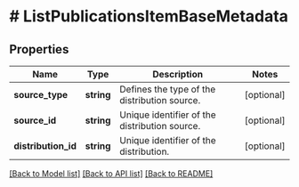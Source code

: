 # # ListPublicationsItemBaseMetadata

## Properties

Name | Type | Description | Notes
------------ | ------------- | ------------- | -------------
**source_type** | **string** | Defines the type of the distribution source. | [optional]
**source_id** | **string** | Unique identifier of the distribution source. | [optional]
**distribution_id** | **string** | Unique identifier of the distribution. | [optional]

[[Back to Model list]](../../README.md#models) [[Back to API list]](../../README.md#endpoints) [[Back to README]](../../README.md)
